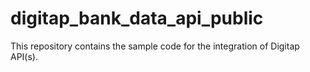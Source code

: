 # digitap_bank_data_api_public
This repository contains the sample code for the integration of Digitap API(s).

